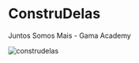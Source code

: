 # ConstruDelas
Juntos Somos Mais - Gama Academy


![construdelas](https://user-images.githubusercontent.com/41968938/135732580-a90ee116-0390-4821-82d3-e3f2e5196389.jpg)
